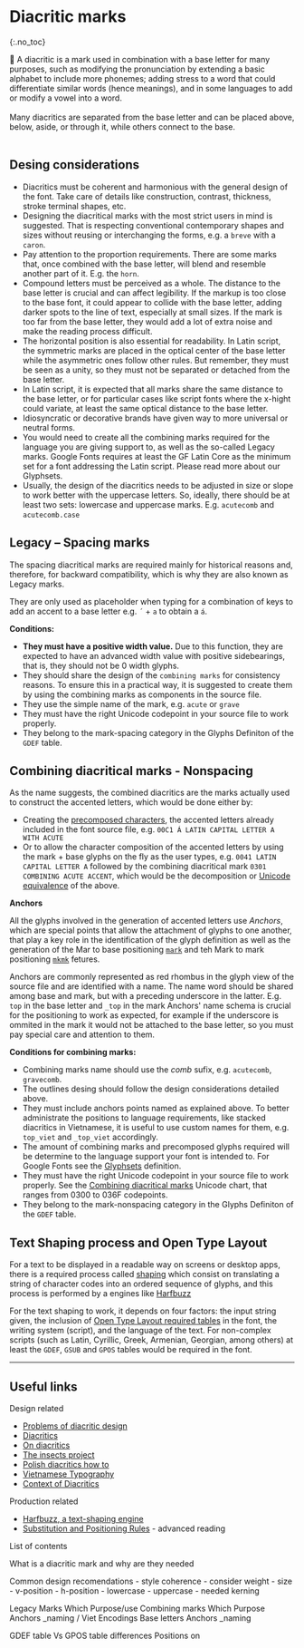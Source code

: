 <link href="style.css" rel="stylesheet">

# Diacritic marks
{:.no_toc}

<div class="callout">

🐳 A diacritic is a mark used in combination with a base letter for many purposes, such as modifying the pronunciation by extending a basic alphabet to include more phonemes; adding stress to a word that could differentiate similar words (hence meanings), and in some languages to add or modify a vowel into a word.
<br><br>
Many diacritics are separated from the base letter and can be placed above, below, aside, or through it, while others connect to the base. 
<br><br>

</div>

## Desing considerations 

- Diacritics must be coherent and harmonious with the general design of the font. Take care of details like construction, contrast, thickness, stroke terminal shapes, etc.
- Designing the diacritical marks with the most strict users in mind is suggested. That is respecting conventional contemporary shapes and sizes without reusing or interchanging the forms, e.g. a `breve` with a `caron`.
- Pay attention to the proportion requirements. There are some marks that, once combined with the base letter, will blend and resemble another part of it. E.g. the `horn`.
- Compound letters must be perceived as a whole. The distance to the base letter is crucial and can affect legibility. If the markup is too close to the base font, it could appear to collide with the base letter, adding darker spots to the line of text, especially at small sizes. If the mark is too far from the base letter, they would add a lot of extra noise and make the reading process difficult.
- The horizontal position is also essential for readability. In Latin script, the symmetric marks are placed in the optical center of the base letter while the asymmetric ones follow other rules. But remember, they must be seen as a unity, so they must not be separated or detached from the base letter.
- In Latin script, it is expected that all marks share the same distance to the base letter, or for particular cases like script fonts where the x-hight could variate, at least the same optical distance to the base letter.
- Idiosyncratic or decorative brands have given way to more universal or neutral forms.
- You would need to create all the combining marks required for the language you are giving support to, as well as the so-called Legacy marks. Google Fonts requires at least the GF Latin Core as the minimum set for a font addressing the Latin script. Please read more about our <a herf="https://googlefonts.github.io/gf-guide/requirements.html#glyphsets">Glyphsets</a>.
- Usually, the design of the diacritics needs to be adjusted in size or slope to work better with the uppercase letters. So, ideally, there should be at least two sets: lowercase and uppercase marks. E.g. `acutecomb` and `acutecomb.case`

## Legacy – Spacing marks

The spacing diacritical marks are required mainly for historical reasons and, therefore, for backward compatibility, which is why they are also known as Legacy marks.

They are only used as placeholder when typing for a combination of keys to add an accent to a base letter e.g. `´` + `a` to obtain a `á`. 

**Conditions:**

- **They must have a positive width value.** Due to this function, they are expected to have an advanced width value with positive sidebearings, that is, they should not be 0 width glyphs. 
- They should share the design of the `combining marks` for consistency reasons. To ensure this in a practical way, it is suggested to create them by using the combining marks as components in the source file.
- They use the simple name of the mark, e.g. `acute` or `grave`
- They must have the right Unicode codepoint in your source file to work properly.
- They belong to the mark-spacing category in the Glyphs Definiton of the `GDEF` table.

## Combining diacritical marks - Nonspacing

As the name suggests, the combined diacritics are the marks actually used to construct the accented letters, which would be done either by:

- Creating the [precomposed characters](https://en.wikipedia.org/wiki/Precomposed_character), the accented letters already included in the font source file, e.g. `00C1 Á LATIN CAPITAL LETTER A WITH ACUTE`
- Or to allow the character composition of the accented letters by using the mark + base glyphs on the fly as the user types, e.g. `0041 LATIN CAPITAL LETTER A` followed by the combining diacritical mark `0301 COMBINING ACUTE ACCENT`, which would be the decomposition or [Unicode equivalence](https://en.wikipedia.org/wiki/Unicode_equivalence) of the above.

**Anchors**

All the glyphs involved in the generation of accented letters use *Anchors*, which are special points that allow the attachment of glyphs to one another, that play a key role in the identification of the glyph definition as well as the generation of the Mar to base positioning [`mark`](https://docs.microsoft.com/en-us/typography/opentype/spec/features_ko#tag-mark) and teh Mark to mark positioning [`mkmk`](https://docs.microsoft.com/en-us/typography/opentype/spec/features_ko#mkmk) fetures.

Anchors are commonly represented as red rhombus in the glyph view of the source file and are identified with a name. The name word should be shared among base and mark, but with a preceding underscore in the latter. E.g. `top` in the base letter and `_top` in the mark
Anchors' name schema is crucial for the positioning to work as expected, for example if the underscore is ommited in the mark it would not be attached to the base letter, so you must pay special care and attention to them.  


**Conditions for combining marks:**

- Combining marks name should use the *comb* sufix, e.g. `acutecomb`, `gravecomb`. 
- The outlines desing should follow the design considerations detailed above.
- They must include anchors points named as explained above. To better administrate the positions to language requirements, like stacked diacritics in Vietnamese, it is useful to use custom names for them, e.g. `top_viet` and `_top_viet` accordingly.
- The amount of combining marks and precomposed glyphs required will be determine to the language support your font is intended to. For Google Fonts see the [Glyphsets](https://googlefonts.github.io/gf-guide/requirements.html#glyphsets) definition.
- They must have the right Unicode codepoint in your source file to work properly. See the [Combining diacritical marks](https://unicode.org/charts/PDF/U0300.pdf) Unicode chart, that ranges from 0300 to 036F codepoints.
- They belong to the mark-nonspacing category in the Glyphs Definiton of the `GDEF` table.


## Text Shaping process and Open Type Layout


For a text to be displayed in a readable way on screens or desktop apps, there is a required process called [shaping](https://fonts.google.com/knowledge/glossary/shaping) which consist on translating a string of character codes into an ordered sequence of glyphs, and this process is performed by a engines like [Harfbuzz](https://harfbuzz.github.io/what-is-harfbuzz.html)

For the text shaping to work, it depends on four factors: the input string given, the inclusion of [Open Type Layout required tables](https://docs.microsoft.com/en-us/typography/opentype/spec/chapter2) in the font, the writing system (script), and the language of the text. For non-complex scripts (such as Latin, Cyrillic, Greek, Armenian, Georgian, among others) at least the `GDEF`, `GSUB` and `GPOS` tables would be required in the font.




<!-- Legacy marks are required mainly for historical reasons and therefore backwards compatibility -->


------------------------------------------------------------------------

## Useful links

Design related

- [Problems of diacritic design](https://gaultney.org/jvgtype/typedesign/diacritics/)
- [Diacritics](http://diacritics.typo.cz/index.php?id=12)
- [On diacritics](https://ilovetypography.com/2009/01/24/on-diacritics/)
- [The insects project](http://theinsectsproject.eu/)
- [Polish diacritics how to](http://www.twardoch.com/download/polishhowto/intro.html)
- [Vietnamese Typography](https://vietnamesetypography.com/tone-marks/)
- [Context of Diacritics](https://www.setuptype.com/x/cod/)


Production related

- [Harfbuzz, a text-shaping engine](https://harfbuzz.github.io/what-is-harfbuzz.html)
- [Substitution and Positioning Rules](https://simoncozens.github.io/fonts-and-layout//features-2.html) - advanced reading

List of contents

What is a diacritic mark and why are they needed

Common design recomendations
    - style coherence - consider weight
    - size
    - v-position
    - h-position
    - lowercase
    - uppercase
    - needed kerning

Legacy Marks
    Which
    Purpose/use
Combining marks
    Which
    Purpose
    Anchors _naming / Viet
    Encodings
Base letters
    Anchors _naming

GDEF table Vs GPOS table differences
Positions on 
